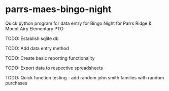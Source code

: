 # parrs-maes-bingo-night
Quick python program for data entry for Bingo Night for Parrs Ridge &amp; Mount Airy Elementary PTO

TODO: Establish sqlite db

TODO: Add data entry method

TODO: Create basic reporting functionality

TODO: Export data to respective spreadsheets

TODO: Quick function testing - add random john smith families with random purchases